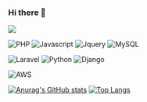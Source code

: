### Hi there 👋
 <a href="mailto:jmp7911@gmail.com">
   <img src="https://img.shields.io/badge/Gmail-d14836?style=flat-square&logo=Gmail&logoColor=white&link=jmp7911@gmail.com"/>
</a>

![PHP](https://img.shields.io/badge/PHP-777BB4?style=for-the-badge&logo=php&logoColor=white)
![Javascript](https://img.shields.io/badge/JavaScript-F7DF1E?style=for-the-badge&logo=JavaScript&logoColor=white)
![Jquery](https://img.shields.io/badge/jQuery-0769AD?style=for-the-badge&logo=jquery&logoColor=white)
![MySQL](https://img.shields.io/badge/MySQL-00000F?style=for-the-badge&logo=mysql&logoColor=white)


![Laravel](https://img.shields.io/badge/Laravel-FF2D20?style=for-the-badge&logo=laravel&logoColor=white)
![Python](https://img.shields.io/badge/Python-14354C?style=for-the-badge&logo=python&logoColor=white)
![Django](https://img.shields.io/badge/Django-092E20?style=for-the-badge&logo=django&logoColor=white)

![AWS](https://img.shields.io/badge/Amazon_AWS-232F3E?style=for-the-badge&logo=amazon-aws&logoColor=white)



<div>
  
[![Anurag's GitHub stats](https://github-readme-stats.vercel.app/api?username=jmp7911&theme=radical)](https://github.com/anuraghazra/github-readme-stats)
[![Top Langs](https://github-readme-stats.vercel.app/api/top-langs/?username=jmp7911&layout=compact&hide=CSS,SCSS,Objective-C,Makefile,Javascript,HTML)](https://github.com/anuraghazra/github-readme-stats)
</div>
